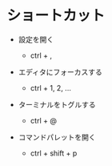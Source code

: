 # ショートカット

- 設定を開く

  - ctrl + ,

- エディタにフォーカスする

  - ctrl + 1, 2, ...

- ターミナルをトグルする

  - ctrl + @

- コマンドパレットを開く

  - ctrl + shift + p
